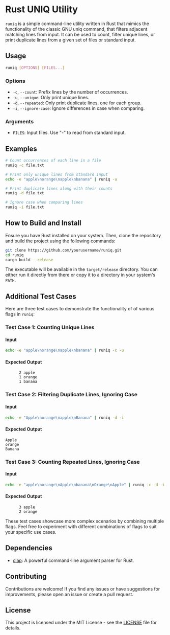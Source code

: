 # Rust UNIQ Utility

`runiq` is a simple command-line utility written in Rust that mimics the functionality of the classic GNU uniq command, that filters adjacent matching lines from input. It can be used to count, filter unique lines, or print duplicate lines from a given set of files or standard input.

## Usage

```bash
runiq [OPTIONS] [FILES...]
```

### Options

- `-c`, `--count`: Prefix lines by the number of occurrences.
- `-u`, `--unique`: Only print unique lines.
- `-d`, `--repeated`: Only print duplicate lines, one for each group.
- `-i`, `--ignore-case`: Ignore differences in case when comparing.

### Arguments

- `FILES`: Input files. Use "-" to read from standard input.

## Examples

```bash
# Count occurrences of each line in a file
runiq -c file.txt

# Print only unique lines from standard input
echo -e "apple\norange\napple\nbanana" | runiq -u

# Print duplicate lines along with their counts
runiq -d file.txt

# Ignore case when comparing lines
runiq -i file.txt
```

## How to Build and Install

Ensure you have Rust installed on your system. Then, clone the repository and build the project using the following commands:

```bash
git clone https://github.com/yourusername/runiq.git
cd runiq
cargo build --release
```

The executable will be available in the `target/release` directory. You can either run it directly from there or copy it to a directory in your system's `PATH`.

## Additional Test Cases

Here are three test cases to demonstrate the functionality of of various flags in `runiq`:

### Test Case 1: Counting Unique Lines

#### Input
```bash
echo -e "apple\norange\napple\nbanana" | runiq -c -u
```

#### Expected Output
```
      2 apple
      1 orange
      1 banana
```

### Test Case 2: Filtering Duplicate Lines, Ignoring Case

#### Input
```bash
echo -e "Apple\norange\napple\nBanana" | runiq -d -i
```

#### Expected Output
```
Apple
orange
Banana
```

### Test Case 3: Counting Repeated Lines, Ignoring Case

#### Input
```bash
echo -e "apple\norange\nApple\nbanana\nOrange\nApple" | runiq -c -d -i
```

#### Expected Output
```
      3 apple
      2 orange
```

These test cases showcase more complex scenarios by combining multiple flags. Feel free to experiment with different combinations of flags to suit your specific use cases.

## Dependencies

- [clap](https://docs.rs/clap): A powerful command-line argument parser for Rust.

## Contributing

Contributions are welcome! If you find any issues or have suggestions for improvements, please open an issue or create a pull request.

## License

This project is licensed under the MIT License - see the [LICENSE](LICENSE.md) file for details.

